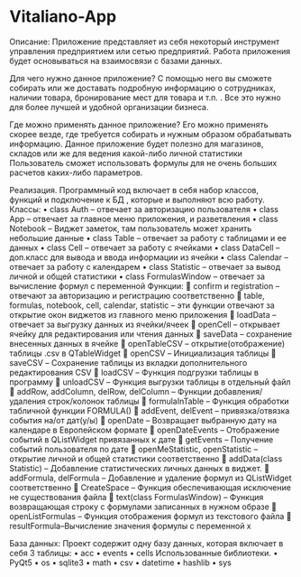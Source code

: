 # Vitaliano-App

Опиcание:
Приложение представляет из себя некоторый инструмент управления
предприятием или сетью предприятий. Работа приложения будет основываться
на взаимосвязи с базами данных.

Для чего нужно данное приложение?
С помощью него вы сможете собирать или же доставать подробную
информацию о сотрудниках, наличии товара, бронирование мест для товара и т.п. .
Все это нужно для более лучшей и удобной организации бизнеса.

Где можно применять данное приложение?
Его можно применять скорее везде, где требуется собирать и нужным образом
обрабатывать информацию. Данное приложение будет полезно для магазинов, складов
или же для ведения какой-либо личной статистики
Пользователь сможет использовать формулы для не очень больших расчетов каких-либо параметров.


Реализация.
Программный код включает в себя набор классов, функций и подключение к БД , которые и выполняют всю работу.
Классы:
•	class Auth – отвечает за авторизацию пользователя
•	class App – отвечает за главное меню приложения, и разветвления
•	class Notebook – Виджет заметок, там пользователь может хранить небольшие данные
•	class Table – отвечает за работу с таблицами и ее данных
•	class Cell – отвечает за работу с ячейками
•	class DataCell – доп.класс для вывода и ввода информации из ячейки
•	class Calendar – отвечает за работу с календарем
•	class Statistic – отвечает за вывод личной и общей статистики
•	class FormulasWindow – отвечает за вычисление формул с переменной
Функции:
	confirm и registration – отвечают за авторизацию и регистрацию соответственно
	table, formulas, notebook, cell, calendar, statistic – эти функции отвечают за открытие окон виджетов из главного меню приложения
	loadData – отвечает за выгрузку данных из ячейки/ячеек
	openCell – открывает ячейку для редактирования или чтения данных
	saveData – сохранение внесенных данных в ячейке
	openTableCSV – открытие(отображение) таблицы .csv в QTableWidget
	openCSV – Инициализация таблицы
	saveCSV – Сохранение таблицы из вкладки дополнительного редактирования CSV
	loadCSV – Функция подгрузки таблицы в программу
	unloadCSV – Функция выгрузки таблицы в отдельный файл
	addRow, addColumn, delRow, delColumn – Функции добавления/удаления  строк/колонок таблицы
	formulaInTable – Функция обработки табличной функции FORMULA()
	addEvent, delEvent – привязка/отвязка события на/от дат(у/ы)
	openDate – Возвращает выбранную дату на календаре в Европейском формате
	openDateEvents – Отображение событий в QListWidget привязанных к дате
	getEvents – Получение событий пользователя по дате
	openMeStatistic, openStatistic – открытие личной и общей статистики соответственно
	addData(class Statistic) – Добавление статистических личных данных в виджет.
	addFormula, delFormula – Добавление и удаление формул из QListWidget соответственно
	CreateSpace – Функция обеспечивающая исключение не существования файла
	text(class FormulasWindow) – Функция возвращающая строку с формулами записанных в нужном образе
	openListFormulas – Функция отображения формул из текстового файла
	resultFormula–Вычисление значения формулы с переменной x



База данных:
Проект содержит одну базу данных, которая включает в себя 3 таблицы:
•	acc
•	events
•	cells
Использованные библиотеки.
•	PyQt5
•	os
•	sqlite3
•	math
•	csv
•	datetime
•	hashlib
•	sys
